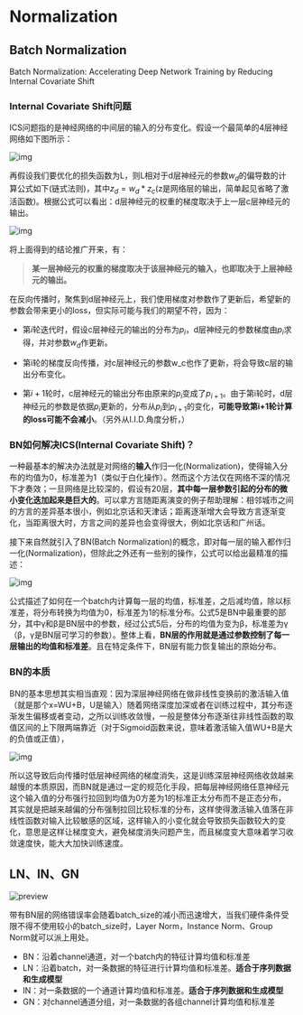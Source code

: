 # Normalization

## Batch Normalization

Batch Normalization: Accelerating Deep Network Training by Reducing Internal Covariate Shift

### Internal Covariate Shift问题

ICS问题指的是神经网络的中间层的输入的分布变化。假设一个最简单的4层神经网络如下图所示：



![img](https://pic2.zhimg.com/v2-1d48853107f5e848214e9078bbf8441d_b.jpg)



再假设我们要优化的损失函数为L，则L相对于d层神经元的参数$w_d$的偏导数的计算公式如下(链式法则)，其中$z_d = w_d * z_c$(z是网络层的输出，简单起见省略了激活函数)。根据公式可以看出：d层神经元的权重的梯度取决于上一层c层神经元的输出。

![img](https://pic3.zhimg.com/v2-4e69bcb66d27748b2078f76a531f3d4e_b.jpg)

将上面得到的结论推广开来，有：

>  **某一层神经元的权重的梯度取决于该层神经元的输入，也即取决于上层神经元的输出。**

在反向传播时，聚焦到d层神经元上，我们使用梯度对参数作了更新后，希望新的参数会带来更小的loss，但实际可能与我们的期望不符，因为：

- 第$i$轮迭代时，假设c层神经元的输出的分布为$p_i$，d层神经元的参数梯度由$p_i$求得，并对参数$w_d$作更新。

- 第i轮的梯度反向传播，对c层神经元的参数w_c也作了更新，将会导致c层的输出分布变化。

- 第$i+1$轮时，c层神经元的输出分布由原来的$p_i$变成了$p_{i+1}$。由于第i轮时，d层神经元的参数是依据$p_i$更新的，分布从$p_i$到$p_{i+1}$的变化，**可能导致第i+1轮计算的loss可能不会减小**。（另外从I.I.D.角度分析，）

### BN如何解决ICS(Internal Covariate Shift)？

一种最基本的解决办法就是对网络的**输入**作归一化(Normalization)，使得输入分布的均值为0，标准差为1（类似于白化操作）。然而这个方法仅在网络不深的情况下才奏效；一旦网络是比较深的，假设有20层，**其中每一层参数引起的分布的微小变化迭加起来是巨大的**。可以拿方言随距离演变的例子帮助理解：相邻城市之间的方言的差异基本很小，例如北京话和天津话；距离逐渐增大会导致方言逐渐变化，当距离很大时，方言之间的差异也会变得很大，例如北京话和广州话。

接下来自然就引入了BN(Batch Normalization)的概念，即对每一层的输入都作归一化(Normalization)，但除此之外还有一些别的操作，公式可以给出最精准的描述：

![img](F:\Projects\AI-LAB-Manual\img\v2-968c341b0ab398b209de64da5c541d48_b.jpg)

公式描述了如何在一个batch内计算每一层的均值，标准差，之后减均值，除以标准差，将分布转换为均值为0，标准差为1的标准分布。公式5是BN中最重要的部分，其中γ和β是BN层中的参数，经过公式5后，分布的均值为变为β，标准差为γ（β，γ是BN层可学习的参数）。整体上看，**BN层的作用就是通过参数控制了每一层输出的均值和标准差**。且在特定条件下，BN层有能力恢复输出的原始分布。

### BN的本质

BN的基本思想其实相当直观：因为深层神经网络在做非线性变换前的激活输入值（就是那个x=WU+B，U是输入）随着网络深度加深或者在训练过程中，其分布逐渐发生偏移或者变动，之所以训练收敛慢，一般是整体分布逐渐往非线性函数的取值区间的上下限两端靠近（对于Sigmoid函数来说，意味着激活输入值WU+B是大的负值或正值），

![img](F:\Projects\AI-LAB-Manual\img\v2-506079547799276bbf97dfd9bfdb1307_b.jpg)

所以这导致后向传播时低层神经网络的梯度消失，这是训练深层神经网络收敛越来越慢的本质原因，而BN就是通过一定的规范化手段，把每层神经网络任意神经元这个输入值的分布强行拉回到均值为0方差为1的标准正太分布而不是正态分布，其实就是把越来越偏的分布强制拉回比较标准的分布，这样使得激活输入值落在非线性函数对输入比较敏感的区域，这样输入的小变化就会导致损失函数较大的变化，意思是这样让梯度变大，避免梯度消失问题产生，而且梯度变大意味着学习收敛速度快，能大大加快训练速度。

## LN、IN、GN

![preview](F:\Projects\AI-LAB-Manual\img\v2-66b2a13334967dc27025e354bb448875_r.jpg)

带有BN层的网络错误率会随着batch_size的减小而迅速增大，当我们硬件条件受限不得不使用较小的batch_size时，Layer Norm，Instance Norm、Group Norm就可以派上用处。

- BN：沿着channel通道，对一个batch内的特征计算均值和标准差
- LN：沿着batch，对一条数据的特征进行计算均值和标准差。**适合于序列数据和生成模型**
- IN：对一条数据的一个通道计算均值和标准差。**适合于序列数据和生成模型**
- GN：对channel通道分组，对一条数据的各组channel计算均值和标准差

